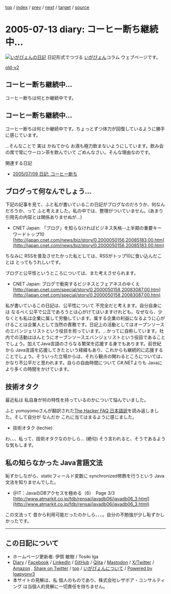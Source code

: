 [top](../index.html) 
 / [index](index.html) 
 / [prev](ig050712.html) 
 / [next](ig050714.html) 
 / [target](https://www.igapyon.jp/igapyon/diary/2005/ig050713.html) 
 / [source](https://github.com/igapyon/diary/blob/master/2005/ig050713.src.md) 

2005-07-13 diary: コーヒー断ち継続中…
=====================================================================================================
[![いがぴょんの日記](https://www.igapyon.jp/igapyon/diary/images/iga202308_64.jpg "いがぴょん")](https://www.igapyon.jp/igapyon/diary/memo/memoigapyon.html) 日記形式でつづる [いがぴょん](https://www.igapyon.jp/igapyon/diary/memo/memoigapyon.html)コラム ウェブページです。

[old-v2](ig050713-orig.html)

## コーヒー断ち継続中…

コーヒー断ちは何とか継続中です。


## コーヒー断ち継続中…

コーヒー断ちは何とか継続中です。ちょっとずつ体力が回復しているように勝手に感じています。

…そんなことで 実は かねてから お酒も極力飲まないようにしています。飲み会の席で常にウーロン茶を飲んでいて ごめんなさい。そんな理由なのです。

関連する日記

* [2005/07/09 日記: コーヒー断ち](ig050709.html)

## ブログって何なんでしょう…

下記の記事を見て、ふと私が書いているこの日記がブログなのだろうか、何なんだろうか、って ふと考えました。私の中では、整理がついていません。(あまり引用先の内容とは関係ありませぬが…)

* CNET Japan: 「ブログ」を知らなければビジネス失格--上半期の重要キーワードトップ10
  [http://japan.cnet.com/news/biz/story/0,2000050156,20085183,00.htm](http://japan.cnet.com/news/biz/story/0,2000050156,20085183,00.htm)

ちなみに RSSを普及させたかった私としては、RSSがトップ10に食い込んだことは とってもうれしいです。

ブログと公平性というところについては、また考えさせられます。

* CNET Japan: ブログで衝突するビジネスとフェアネスのゆくえ
  [http://japan.cnet.com/special/story/0,2000050158,20083087,00.htm](http://japan.cnet.com/special/story/0,2000050158,20083087,00.htm)

私が書いているこの日記は、公平性について 不完全だと考えます。自分自身には なるべく公平で公正であろうとは心がけてはいますけれども。なぜなら、少なくとも私は企業に属して労働しています。属する企業の利益になるように心がけることは企業人として当然の責務です。日記上の活動としてはオープンソースのエバンジェリストという役目を担っています。…かってに自称しています。社内での活動はほんとうにオープンソースエバンジェリストという役目であることでしょう。加えてJava言語のさらなる繁栄を応援する身でもあります。前世紀から Java言語を応援してきたという経緯もあり、これからも継続的に応援することでしょう。そういった立場からは、それら観点の関わるところについては、かなり不公平だと思われます。自らの自由時間について C#.NETよりも Javaにより多くの時間をかけています。

## 技術オタク

最近私は 私自身が何の特性を持っているのかについて悩んでいました。

ふと yomoyomoさんが翻訳された[The Hacker FAQ 日本語訳](http://www.yamdas.org/column/technique/hackerj.html)を読み返しました。そして自分が なんだか これに当てはまるように感じました。

* 技術オタク (techie)

わ、、、私って、技術オタクなのかしら… (絶句) そう言われると、そうであるような気もします。

## 私の知らなかった Java言語文法

恥ずかしながら、staticフィールド変数に synchronized修飾を行うという Java文法を知りませんでした。

* ＠IT：JavaのDBアクセスを極める（6）　Page 3/3
  [http://www.atmarkit.co.jp/fdb/rensai/javadb06/javadb06_3.html](http://www.atmarkit.co.jp/fdb/rensai/javadb06/javadb06_3.html)

この文法って 昔から利用可能だったのかしら、、、。自分の不勉強が少し恥ずかしかったです。


----------------------------------------------------------------------------------------------------

## この日記について

* ホームページ更新者: 伊賀 敏樹 / Tosiki Iga
* [Diary](https://www.igapyon.jp/igapyon/diary/) / [Facebook](https://www.facebook.com/igapyon) / [LinkedIn](https://www.linkedin.com/in/toshikiiga) / [GitHub](https://github.com/igapyon) / [Qiita](https://qiita.com/igapyon) / [Mastodon](https://social.vivaldi.net/@igapyon) / [X/Twitter](https://twitter.com/ToshikiIga) / [Amazon](https://www.amazon.co.jp/%E4%BC%8A%E8%B3%80-%E6%95%8F%E6%A8%B9/e/B004LTQWCQ) ,
[Share on Twitter](https://twitter.com/intent/tweet?hashtags=igapyon%2Cdiary%2C%E3%81%84%E3%81%8C%E3%81%B4%E3%82%87%E3%82%93&text=%E3%82%B3%E3%83%BC%E3%83%92%E3%83%BC%E6%96%AD%E3%81%A1%E7%B6%99%E7%B6%9A%E4%B8%AD%E2%80%A6&url=https%3A%2F%2Fwww.igapyon.jp%2Figapyon%2Fdiary%2F2005%2Fig050713.html) / [top](../index.html) / [いがぴょんについて](https://www.igapyon.jp/igapyon/diary/memo/memoigapyon.html) / [Powered by Igapyonv3](https://github.com/igapyon/igapyonv3)
* 本サイトの見解は、私 個人のものであり、株式会社レザボア・コンサルティング は当個人的見解に一切責任を持ちません。 
